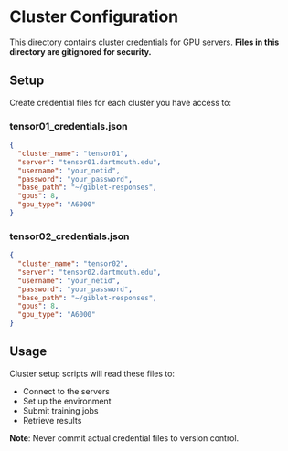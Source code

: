 # Cluster Configuration

This directory contains cluster credentials for GPU servers. **Files in this directory are gitignored for security.**

## Setup

Create credential files for each cluster you have access to:

### tensor01_credentials.json
```json
{
  "cluster_name": "tensor01",
  "server": "tensor01.dartmouth.edu",
  "username": "your_netid",
  "password": "your_password",
  "base_path": "~/giblet-responses",
  "gpus": 8,
  "gpu_type": "A6000"
}
```

### tensor02_credentials.json
```json
{
  "cluster_name": "tensor02",
  "server": "tensor02.dartmouth.edu",
  "username": "your_netid",
  "password": "your_password",
  "base_path": "~/giblet-responses",
  "gpus": 8,
  "gpu_type": "A6000"
}
```

## Usage

Cluster setup scripts will read these files to:
- Connect to the servers
- Set up the environment
- Submit training jobs
- Retrieve results

**Note**: Never commit actual credential files to version control.

